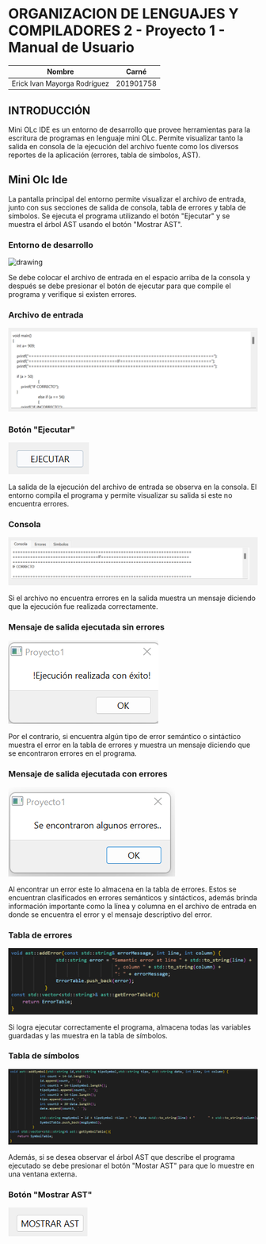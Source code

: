 # ORGANIZACION DE LENGUAJES Y COMPILADORES 2 - Proyecto 1 - Manual de Usuario

| Nombre                           | Carné                                      |
|:--------------------------------:|:------------------------------------------:|
| Erick Ivan Mayorga Rodríguez     | 201901758                                 	|

## INTRODUCCIÓN

Mini OLc IDE es un entorno de desarrollo que provee herramientas para la escritura de programas en lenguaje mini OLc. Permite visualizar tanto la salida en consola de la ejecución del archivo fuente como los diversos reportes de la aplicación (errores, tabla de símbolos, AST). 

## Mini Olc Ide
La pantalla principal del entorno permite visualizar el archivo de entrada, junto con sus secciones de salida de consola, tabla de errores y tabla de símbolos. Se ejecuta el programa utilizando el botón "Ejecutar" y se muestra el árbol AST usando el botón "Mostrar AST".  
### Entorno de desarrollo 
<img src="./Imagenes/MiniOlce.png" alt="drawing"/>

Se debe colocar el archivo de entrada en el espacio arriba de la consola y después se debe presionar el botón de ejecutar para que compile el programa y verifique si existen errores.  
### Archivo de entrada
<img src="./Imagenes/EntryFile.png" alt="drawing"/>

### Botón "Ejecutar"
<img src="./Imagenes/ExecuteButton.png" alt="drawing"/>

La salida de la ejecución del archivo de entrada se observa en la consola. El entorno compila el programa y permite visualizar su salida si este no encuentra errores. 
### Consola 
<img src="./Imagenes/Consola.png" alt="drawing"/>

Si el archivo no encuentra errores en la salida muestra un mensaje diciendo que la ejecución fue realizada correctamente. 
### Mensaje de salida ejecutada sin errores
<img src="./Imagenes/ExecutedCorrectly.png" alt="drawing"/>

Por el contrario, si encuentra algún tipo de error semántico o sintáctico muestra el error en la tabla de errores y muestra un mensaje diciendo que se encontraron errores en el programa. 
### Mensaje de salida ejecutada con errores  
<img src="./Imagenes/ExecutedIncorrectly.png" alt="drawing"/>

Al encontrar un error este lo almacena en la tabla de errores. Estos se encuentran clasificados en errores semánticos y sintácticos, además brinda información importante como la línea y columna en el archivo de entrada en donde se encuentra el error y el mensaje descriptivo del error. 
### Tabla de errores
<img src="./Imagenes/ErrorTable.png" alt="drawing"/>

Si logra ejecutar correctamente el programa, almacena todas las variables guardadas y las muestra en la tabla de símbolos. 
### Tabla de símbolos
<img src="./Imagenes/SymbolTable.png" alt="drawing"/>

Además, si se desea observar el árbol AST que describe el programa ejecutado se debe presionar el botón "Mostar AST" para que lo muestre en una ventana externa.
### Botón "Mostrar AST"
<img src="./Imagenes/ShowAST.png" alt="drawing"/>

